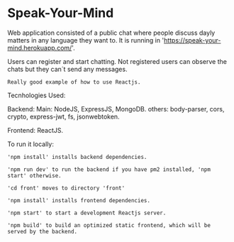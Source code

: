 # Speak-Your-Mind
Web application consisted of a public chat where people discuss dayly matters in any language they want to.
It is running in 'https://speak-your-mind.herokuapp.com/'.

Users can register and start chatting. Not registered users can observe the chats but they can´t send any messages.

    Really good example of how to use Reactjs.
    

Tecnhologies Used:

  Backend:
    Main: NodeJS, ExpressJS, MongoDB.
    others: body-parser, cors, crypto, express-jwt, fs, jsonwebtoken.
    
  Frontend:
    ReactJS.
   
  To run it locally:
  
    'npm install' installs backend dependencies.
  
    'npm run dev' to run the backend if you have pm2 installed, 'npm start' otherwise.
  
    'cd front' moves to directory 'front'
  
    'npm install' installs frontend dependencies.
  
    'npm start' to start a development Reactjs server.
   
    'npm build' to build an optimized static frontend, which will be served by the backend.

